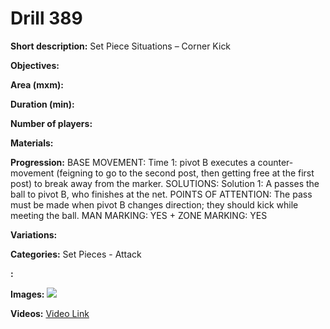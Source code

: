 # Drill 389

**Short description:**
Set Piece Situations – Corner Kick

**Objectives:**


**Area (mxm):**


**Duration (min):**


**Number of players:**


**Materials:**


**Progression:**
BASE MOVEMENT: Time 1: pivot B executes a counter-movement (feigning to go to the second post, then getting free at the first post) to break away from the marker. SOLUTIONS: Solution 1: A passes the ball to pivot B, who finishes at the net. POINTS OF ATTENTION: The pass must be made when pivot B changes direction; they should kick while meeting the ball. MAN MARKING: YES + ZONE MARKING: YES

**Variations:**


**Categories:**
Set Pieces - Attack

**:**


**Images:**
![](https://www.coachingfutsal.com/\images\c330872d41c43bbee1cb6baaf998197c25487994a9e55783ee4ec364ecc6f0e6d9831ec1d51ca697964adeaa13e4439474347cfd6a177c081f7eb7977a3ade194df5bb6b8b854.jpg)

**Videos:**
[Video Link](https://www.youtube.com/embed/Mu6qp-4BU9U)

